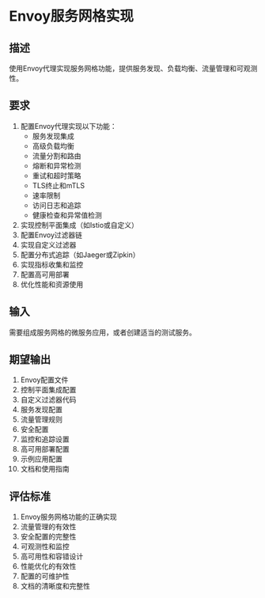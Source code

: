 # Envoy服务网格实现

## 描述
使用Envoy代理实现服务网格功能，提供服务发现、负载均衡、流量管理和可观测性。

## 要求
1. 配置Envoy代理实现以下功能：
   - 服务发现集成
   - 高级负载均衡
   - 流量分割和路由
   - 熔断和异常检测
   - 重试和超时策略
   - TLS终止和mTLS
   - 速率限制
   - 访问日志和追踪
   - 健康检查和异常值检测
2. 实现控制平面集成（如Istio或自定义）
3. 配置Envoy过滤器链
4. 实现自定义过滤器
5. 配置分布式追踪（如Jaeger或Zipkin）
6. 实现指标收集和监控
7. 配置高可用部署
8. 优化性能和资源使用

## 输入
需要组成服务网格的微服务应用，或者创建适当的测试服务。

## 期望输出
1. Envoy配置文件
2. 控制平面集成配置
3. 自定义过滤器代码
4. 服务发现配置
5. 流量管理规则
6. 安全配置
7. 监控和追踪设置
8. 高可用部署配置
9. 示例应用配置
10. 文档和使用指南

## 评估标准
1. Envoy服务网格功能的正确实现
2. 流量管理的有效性
3. 安全配置的完整性
4. 可观测性和监控
5. 高可用性和容错设计
6. 性能优化的有效性
7. 配置的可维护性
8. 文档的清晰度和完整性